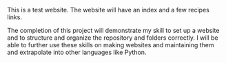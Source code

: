 This is a test website.
The website will have an index and a few recipes links.

The completion of this project will demonstrate my skill to set up a website and to structure and organize the repository and folders correctly.
I will be able to further use these skills on making websites and maintaining them and extrapolate into other languages like Python.